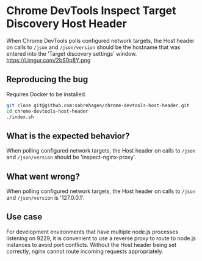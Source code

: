 # Chrome DevTools Inspect Target Discovery Host Header

When Chrome DevTools polls configured network targets, the Host header on calls to `/json` and `/json/version` should be the hostname that was entered into the 'Target discovery settings' window. https://i.imgur.com/2bS0p8Y.png

## Reproducing the bug

Requires Docker to be installed.

```sh
git clone git@github.com:sabrehagen/chrome-devtools-host-header.git
cd chrome-devtools-host-header
./index.sh
```

## What is the expected behavior?

When polling configured network targets, the Host header on calls to `/json` and `/json/version` should be 'inspect-nginx-proxy'.

## What went wrong?

When polling configured network targets, the Host header on calls to `/json` and `/json/version` is '127.0.0.1'.

## Use case

For development environments that have multiple node.js processes listening on 9229, it is convenient to use a reverse proxy to route to node.js instances to avoid port conflicts. Without the Host header being set correctly, nginx cannot route incoming requests appropriately.
